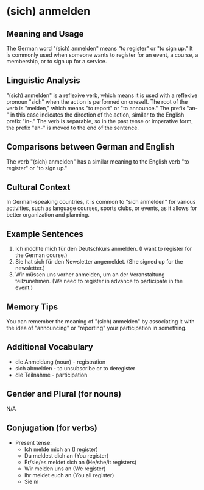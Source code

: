 # (sich) anmelden
## Meaning and Usage
The German word "(sich) anmelden" means "to register" or "to sign up." It is commonly used when someone wants to register for an event, a course, a membership, or to sign up for a service.

## Linguistic Analysis
"(sich) anmelden" is a reflexive verb, which means it is used with a reflexive pronoun "sich" when the action is performed on oneself. The root of the verb is "melden," which means "to report" or "to announce." The prefix "an-" in this case indicates the direction of the action, similar to the English prefix "in-." The verb is separable, so in the past tense or imperative form, the prefix "an-" is moved to the end of the sentence.

## Comparisons between German and English
The verb "(sich) anmelden" has a similar meaning to the English verb "to register" or "to sign up."

## Cultural Context
In German-speaking countries, it is common to "sich anmelden" for various activities, such as language courses, sports clubs, or events, as it allows for better organization and planning.

## Example Sentences
1. Ich möchte mich für den Deutschkurs anmelden. (I want to register for the German course.)
2. Sie hat sich für den Newsletter angemeldet. (She signed up for the newsletter.)
3. Wir müssen uns vorher anmelden, um an der Veranstaltung teilzunehmen. (We need to register in advance to participate in the event.)

## Memory Tips
You can remember the meaning of "(sich) anmelden" by associating it with the idea of "announcing" or "reporting" your participation in something.

## Additional Vocabulary
- die Anmeldung (noun) - registration
- sich abmelden - to unsubscribe or to deregister
- die Teilnahme - participation

## Gender and Plural (for nouns)
N/A

## Conjugation (for verbs)
- Present tense:
  - Ich melde mich an (I register)
  - Du meldest dich an (You register)
  - Er/sie/es meldet sich an (He/she/it registers)
  - Wir melden uns an (We register)
  - Ihr meldet euch an (You all register)
  - Sie m